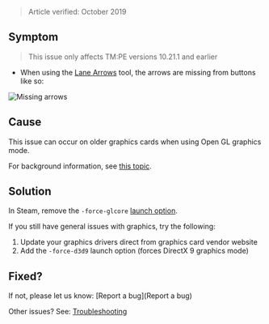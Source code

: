 > Article verified: October 2019

## Symptom

> This issue only affects TM:PE versions 10.21.1 and earlier

* When using the [Lane Arrows](Lane-Arrows.md) tool, the arrows are missing from buttons like so:

![Missing arrows](https://i.imgur.com/r0HcaMD.png)

## Cause

This issue can occur on older graphics cards when using Open GL graphics mode.

For background information, see [this topic](https://steamcommunity.com/workshop/filedetails/discussion/583429740/2944710017702561668/).

## Solution

In Steam, remove the `-force-glcore` [launch option](https://steamcommunity.com/sharedfiles/filedetails/?id=466981085).

If you still have general issues with graphics, try the following:

1. Update your graphics drivers direct from graphics card vendor website
2. Add the `-force-d3d9` launch option (forces DirectX 9 graphics mode)

## Fixed?

If not, please let us know: [Report a bug](Report a bug)

Other issues? See: [Troubleshooting](Troubleshooting)